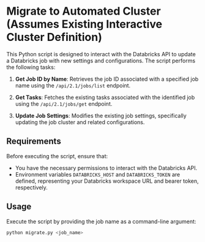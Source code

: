 # Migrate to Automated Cluster (Assumes Existing Interactive Cluster Definition)

This Python script is designed to interact with the Databricks API to update a Databricks job with new settings and configurations. The script performs the following tasks:

1. **Get Job ID by Name**: Retrieves the job ID associated with a specified job name using the `/api/2.1/jobs/list` endpoint.

2. **Get Tasks**: Fetches the existing tasks associated with the identified job using the `/api/2.1/jobs/get` endpoint.

3. **Update Job Settings**: Modifies the existing job settings, specifically updating the job cluster and related configurations.

## Requirements

Before executing the script, ensure that:

- You have the necessary permissions to interact with the Databricks API.
- Environment variables `DATABRICKS_HOST` and `DATABRICKS_TOKEN` are defined, representing your Databricks workspace URL and bearer token, respectively.

## Usage

Execute the script by providing the job name as a command-line argument:

```bash
python migrate.py <job_name>
